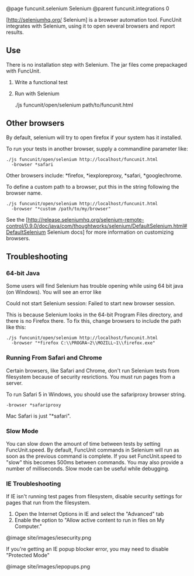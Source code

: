 @page funcunit.selenium Selenium
@parent funcunit.integrations 0

[http://seleniumhq.org/ Selenium] is a browser automation tool. FuncUnit integrates with Selenium, 
using it to open several browsers and report results.

## Use

There is no installation step with Selenium. The jar files come prepackaged with FuncUnit.

1. Write a functional test
1. Run with Selenium

    ./js funcunit/open/selenium path/to/funcunit.html

## Other browsers

By default, selenium will try to open firefox if your system has it installed.

To run your tests in another browser, supply a commandline parameter like:

    ./js funcunit/open/selenium http://localhost/funcunit.html 
      -browser *safari

Other browsers include: *firefox, *iexploreproxy, *safari, *googlechrome.

To define a custom path to a browser, put this in the string following the browser name.

    ./js funcunit/open/selenium http://localhost/funcunit.html 
      -browser "*custom /path/to/my/browser"

See the [http://release.seleniumhq.org/selenium-remote-control/0.9.0/doc/java/com/thoughtworks/selenium/DefaultSelenium.html#DefaultSelenium Selenium docs] 
for more information on customizing browsers.

## Troubleshooting

### 64-bit Java

Some users will find Selenium has trouble opening while using 64 bit java (on Windows).  You will see an error like  

Could not start Selenium session: Failed to start new browser session.  

This is because Selenium looks in the 64-bit Program Files directory, and there is no Firefox there.  To fix this, change browsers to include the path like this:

    ./js funcunit/open/selenium http://localhost/funcunit.html 
      -browser "*firefox C:\\PROGRA~2\\MOZILL~1\\firefox.exe"

### Running From Safari and Chrome

Certain browsers, like Safari and Chrome, don't run Selenium tests from filesystem because 
of security resrictions.  You must run pages from a server.

To run Safari 5 in Windows, you should use the safariproxy browser string.

    -browser *safariproxy

Mac Safari is just "*safari".

### Slow Mode
You can slow down the amount of time between tests by setting FuncUnit.speed.  By default, FuncUnit commands 
in Selenium will run as soon as the previous command is complete.  If you set FuncUnit.speed to "slow" this 
becomes 500ms between commands.  You may also provide a number of milliseconds.  Slow mode can be useful while debugging.


### IE Troubleshooting

If IE isn't running test pages from filesystem, disable security settings for pages that run from the filesystem. 

1. Open the Internet Options in IE and select the "Advanced" tab
1. Enable the option to "Allow active content to run in files on My Computer."

@image site/images/iesecurity.png


If you're getting an IE popup blocker error, you may need to disable "Protected Mode"

@image site/images/iepopups.png